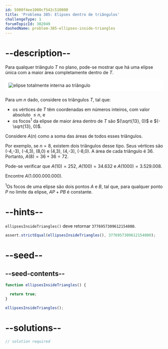 ```yaml
---
id: 5900f4ee1000cf542c510000
title: 'Problema 385: Elipses dentro de triângulos'
challengeType: 1
forumTopicId: 302049
dashedName: problem-385-ellipses-inside-triangles
---
```


# --description--

Para qualquer triângulo $T$ no plano, pode-se mostrar que há uma elipse única com a maior área completamente dentro de $T$.

<img alt="elipse totalmente interna ao triângulo" src="https://cdn.freecodecamp.org/curriculum/project-euler/ellipses-inside-triangles.png" style="background-color: white; padding: 10px; display: block; margin-right: auto; margin-left: auto; margin-bottom: 1.2rem;" />

Para um $n$ dado, considere os triângulos $T$, tal que:

-   os vértices de $T$ têm coordenadas em números inteiros, com valor absoluto $≤ n$, e
-   os focos<sup>1</sup> da elipse de maior área dentro de $T$ são $(\sqrt{13}, 0)$ e $(-\sqrt{13}, 0)$.

Considere $A(n)$ como a soma das áreas de todos esses triângulos.

Por exemplo, se $n = 8$, existem dois triângulos desse tipo. Seus vértices são (-4,-3), (-4,3), (8,0) e (4,3), (4,-3), (-8,0). A área de cada triângulo é 36. Portanto, $A(8) = 36 + 36 = 72$.

Pode-se verificar que $A(10) = 252$, $A(100) = 34.632$ e $A(1000) = 3.529.008$.

Encontre $A(1.000.000.000)$.

<sup>1</sup>Os focos de uma elipse são dois pontos $A$ e $B$, tal que, para qualquer ponto $P$ no limite da elipse, $AP + PB$ é constante.

# --hints--

`ellipsesInsideTriangles()` deve retornar `3776957309612154000`.

```js
assert.strictEqual(ellipsesInsideTriangles(), 3776957309612154000);
```

# --seed--

## --seed-contents--

```js
function ellipsesInsideTriangles() {

  return true;
}

ellipsesInsideTriangles();
```

# --solutions--

```js
// solution required
```

